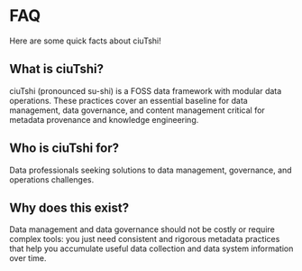 # FAQ

Here are some quick facts about ciuTshi!

## What is ciuTshi?

ciuTshi (pronounced su-shi) is a FOSS data framework with modular data operations. These practices cover an essential baseline for data management, data governance, and content management critical for metadata provenance and knowledge engineering.

## Who is ciuTshi for?

Data professionals seeking solutions to data management, governance, and operations challenges.

## Why does this exist?

Data management and data governance should not be costly or require complex tools: you just need consistent and rigorous metadata practices that help you accumulate useful data collection and data system information over time.
